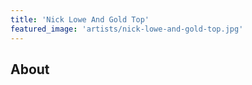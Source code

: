 ```yaml
---
title: 'Nick Lowe And Gold Top'
featured_image: 'artists/nick-lowe-and-gold-top.jpg'
---
```


## About


